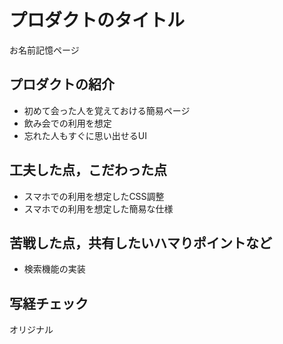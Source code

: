 # プロダクトのタイトル
お名前記憶ページ

## プロダクトの紹介
- 初めて会った人を覚えておける簡易ページ
- 飲み会での利用を想定
- 忘れた人もすぐに思い出せるUI

## 工夫した点，こだわった点

- スマホでの利用を想定したCSS調整
- スマホでの利用を想定した簡易な仕様

## 苦戦した点，共有したいハマりポイントなど

- 検索機能の実装

## 写経チェック
オリジナル